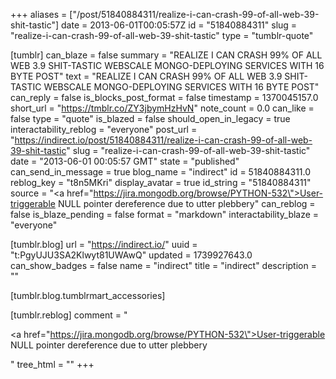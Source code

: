 +++
aliases = ["/post/51840884311/realize-i-can-crash-99-of-all-web-39-shit-tastic"]
date = 2013-06-01T00:05:57Z
id = "51840884311"
slug = "realize-i-can-crash-99-of-all-web-39-shit-tastic"
type = "tumblr-quote"

[tumblr]
can_blaze = false
summary = "REALIZE I CAN CRASH 99% OF ALL WEB 3.9 SHIT-TASTIC WEBSCALE MONGO-DEPLOYING SERVICES WITH 16 BYTE POST"
text = "REALIZE I CAN CRASH 99% OF ALL WEB 3.9 SHIT-TASTIC WEBSCALE MONGO-DEPLOYING SERVICES WITH 16 BYTE POST"
can_reply = false
is_blocks_post_format = false
timestamp = 1370045157.0
short_url = "https://tmblr.co/ZY3jbymHzHvN"
note_count = 0.0
can_like = false
type = "quote"
is_blazed = false
should_open_in_legacy = true
interactability_reblog = "everyone"
post_url = "https://indirect.io/post/51840884311/realize-i-can-crash-99-of-all-web-39-shit-tastic"
slug = "realize-i-can-crash-99-of-all-web-39-shit-tastic"
date = "2013-06-01 00:05:57 GMT"
state = "published"
can_send_in_message = true
blog_name = "indirect"
id = 51840884311.0
reblog_key = "t8n5MKri"
display_avatar = true
id_string = "51840884311"
source = "<a href=\"https://jira.mongodb.org/browse/PYTHON-532\">User-triggerable NULL pointer dereference due to utter plebbery</a>"
can_reblog = false
is_blaze_pending = false
format = "markdown"
interactability_blaze = "everyone"

[tumblr.blog]
url = "https://indirect.io/"
uuid = "t:PgyUJU3SA2Klwyt81UWAwQ"
updated = 1739927643.0
can_show_badges = false
name = "indirect"
title = "indirect"
description = ""

[tumblr.blog.tumblrmart_accessories]

[tumblr.reblog]
comment = "<p><a href=\"https://jira.mongodb.org/browse/PYTHON-532\">User-triggerable NULL pointer dereference due to utter plebbery</a></p>"
tree_html = ""
+++
